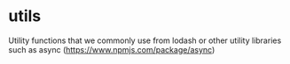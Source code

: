 # utils
Utility functions that we commonly use from lodash or other utility libraries such as async (https://www.npmjs.com/package/async)
